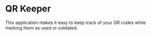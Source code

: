 # QR Keeper

This application makes it easy to keep track of your QR codes while marking them as used or outdated.
